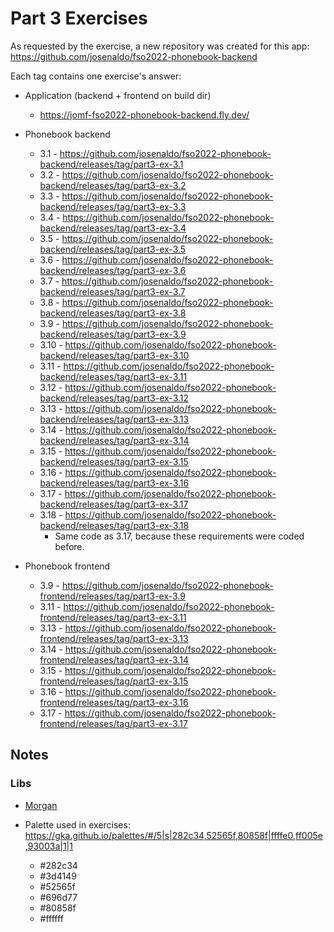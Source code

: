 # Part 3 Exercises

As requested by the exercise, a new repository was created for this app: <https://github.com/josenaldo/fso2022-phonebook-backend>

Each tag contains one exercise's answer:

- Application (backend + frontend on build dir)
  - <https://jomf-fso2022-phonebook-backend.fly.dev/>

- Phonebook backend
  - 3.1 - <https://github.com/josenaldo/fso2022-phonebook-backend/releases/tag/part3-ex-3.1>
  - 3.2 - <https://github.com/josenaldo/fso2022-phonebook-backend/releases/tag/part3-ex-3.2>
  - 3.3 - <https://github.com/josenaldo/fso2022-phonebook-backend/releases/tag/part3-ex-3.3>
  - 3.4 - <https://github.com/josenaldo/fso2022-phonebook-backend/releases/tag/part3-ex-3.4>
  - 3.5 - <https://github.com/josenaldo/fso2022-phonebook-backend/releases/tag/part3-ex-3.5>
  - 3.6 - <https://github.com/josenaldo/fso2022-phonebook-backend/releases/tag/part3-ex-3.6>
  - 3.7 - <https://github.com/josenaldo/fso2022-phonebook-backend/releases/tag/part3-ex-3.7>
  - 3.8 - <https://github.com/josenaldo/fso2022-phonebook-backend/releases/tag/part3-ex-3.8>
  - 3.9 - <https://github.com/josenaldo/fso2022-phonebook-backend/releases/tag/part3-ex-3.9>
  - 3.10 - <https://github.com/josenaldo/fso2022-phonebook-backend/releases/tag/part3-ex-3.10>
  - 3.11 - <https://github.com/josenaldo/fso2022-phonebook-backend/releases/tag/part3-ex-3.11>
  - 3.12 - <https://github.com/josenaldo/fso2022-phonebook-backend/releases/tag/part3-ex-3.12>
  - 3.13 - <https://github.com/josenaldo/fso2022-phonebook-backend/releases/tag/part3-ex-3.13>
  - 3.14 - <https://github.com/josenaldo/fso2022-phonebook-backend/releases/tag/part3-ex-3.14>
  - 3.15 - <https://github.com/josenaldo/fso2022-phonebook-backend/releases/tag/part3-ex-3.15>
  - 3.16 - <https://github.com/josenaldo/fso2022-phonebook-backend/releases/tag/part3-ex-3.16>
  - 3.17 - <https://github.com/josenaldo/fso2022-phonebook-backend/releases/tag/part3-ex-3.17>
  - 3.18 - <https://github.com/josenaldo/fso2022-phonebook-backend/releases/tag/part3-ex-3.18>
    - Same code as 3.17, because these requirements were coded before.

- Phonebook frontend
  - 3.9 - <https://github.com/josenaldo/fso2022-phonebook-frontend/releases/tag/part3-ex-3.9>
  - 3.11 - <https://github.com/josenaldo/fso2022-phonebook-frontend/releases/tag/part3-ex-3.11>
  - 3.13 - <https://github.com/josenaldo/fso2022-phonebook-frontend/releases/tag/part3-ex-3.13>
  - 3.14 - <https://github.com/josenaldo/fso2022-phonebook-frontend/releases/tag/part3-ex-3.14>
  - 3.15 - <https://github.com/josenaldo/fso2022-phonebook-frontend/releases/tag/part3-ex-3.15>
  - 3.16 - <https://github.com/josenaldo/fso2022-phonebook-frontend/releases/tag/part3-ex-3.16>
  - 3.17 - <https://github.com/josenaldo/fso2022-phonebook-frontend/releases/tag/part3-ex-3.17>

## Notes

### Libs

- [Morgan](https://github.com/expressjs/morgan)

- Palette used in exercises: <https://gka.github.io/palettes/#/5|s|282c34,52565f,80858f|ffffe0,ff005e,93003a|1|1>
  - #282c34
  - #3d4149
  - #52565f
  - #696d77
  - #80858f
  - #ffffff
